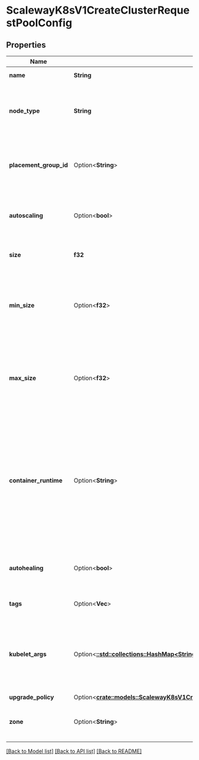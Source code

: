 # ScalewayK8sV1CreateClusterRequestPoolConfig

## Properties

Name | Type | Description | Notes
------------ | ------------- | ------------- | -------------
**name** | **String** | The name of the pool | 
**node_type** | **String** | The node type is the type of Scaleway Instance wanted for the pool | 
**placement_group_id** | Option<**String**> | The placement group ID in which all the nodes of the pool will be created | [optional]
**autoscaling** | Option<**bool**> | The enablement of the autoscaling feature for the pool | [optional]
**size** | **f32** | The size (number of nodes) of the pool | 
**min_size** | Option<**f32**> | The minimun size of the pool. Note that this fields will be used only when autoscaling is enabled. | [optional]
**max_size** | Option<**f32**> | The maximum size of the pool. Note that this fields will be used only when autoscaling is enabled. | [optional]
**container_runtime** | Option<**String**> | The customization of the container runtime is available for each pool. Note that `docker` is the only supporter runtime at the moment. Others are to be considered experimental.  | [optional][default to ContainerRuntime_UnknownRuntime]
**autohealing** | Option<**bool**> | The enablement of the autohealing feature for the pool | [optional]
**tags** | Option<**Vec<String>**> | The tags associated with the pool | [optional]
**kubelet_args** | Option<[**::std::collections::HashMap<String, serde_json::Value>**](serde_json::Value.md)> | The Kubelet arguments to be used by this pool. Note that this feature is to be considered as experimental | [optional]
**upgrade_policy** | Option<[**crate::models::ScalewayK8sV1CreateClusterRequestPoolConfigUpgradePolicy**](scaleway_k8s_v1_CreateClusterRequest_PoolConfig_upgrade_policy.md)> |  | [optional]
**zone** | Option<**String**> | The Zone in which the Pool's node will be spawn in | [optional]

[[Back to Model list]](../README.md#documentation-for-models) [[Back to API list]](../README.md#documentation-for-api-endpoints) [[Back to README]](../README.md)


